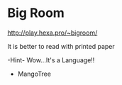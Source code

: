 # Big Room

<a href="http://play.hexa.pro/~bigroom/">http://play.hexa.pro/~bigroom/</a>

It is better to read with printed paper

-Hint-
Wow...It's a Language!!

- MangoTree 
